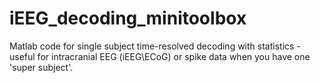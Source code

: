 # iEEG_decoding_minitoolbox
Matlab code for single subject time-resolved decoding with statistics - useful for intracranial EEG (iEEG\ECoG) or spike data when you have one 'super subject'.
